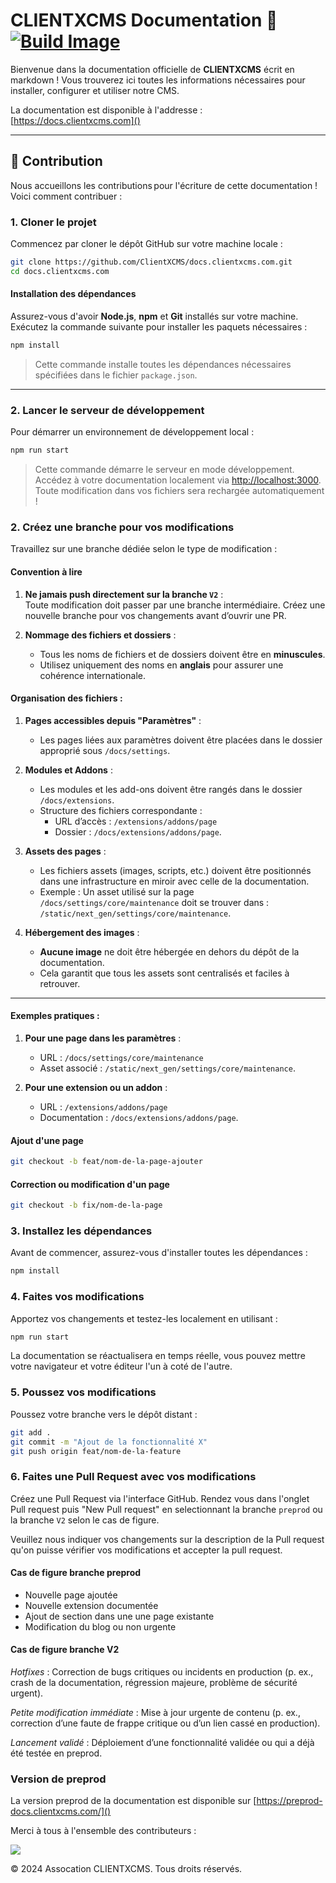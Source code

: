 # CLIENTXCMS Documentation 🚀 [![Build Image](https://github.com/ClientXCMS/docs.clientxcms.com/actions/workflows/docker-images.yml/badge.svg?branch=V2)](https://github.com/ClientXCMS/docs.clientxcms.com/actions/workflows/docker-images.yml)

Bienvenue dans la documentation officielle de **CLIENTXCMS** écrit en markdown ! Vous trouverez ici toutes les informations nécessaires pour installer, configurer et utiliser notre CMS.

La documentation est disponible à l'addresse : [https://docs.clientxcms.com]()

---

## 📝 Contribution
Nous accueillons les contributions pour l'écriture de cette documentation !
Voici comment contribuer :

### 1. Cloner le projet
Commencez par cloner le dépôt GitHub sur votre machine locale :

```bash
git clone https://github.com/ClientXCMS/docs.clientxcms.com.git
cd docs.clientxcms.com
```

#### Installation des dépendances
Assurez-vous d'avoir **Node.js**, **npm** et **Git** installés sur votre machine. Exécutez la commande suivante pour installer les paquets nécessaires :

```bash
npm install
```

> Cette commande installe toutes les dépendances nécessaires spécifiées dans le fichier `package.json`.

---

### 2. Lancer le serveur de développement
Pour démarrer un environnement de développement local :

```bash
npm run start
```

> Cette commande démarre le serveur en mode développement. Accédez à votre documentation localement via [http://localhost:3000](http://localhost:3000). Toute modification dans vos fichiers sera rechargée automatiquement !


### 2. Créez une branche pour vos modifications
Travaillez sur une branche dédiée selon le type de modification :
#### Convention à lire

1. **Ne jamais push directement sur la branche `V2`** :  
   Toute modification doit passer par une branche intermédiaire. Créez une nouvelle branche pour vos changements avant d’ouvrir une PR.

2. **Nommage des fichiers et dossiers** :  
   - Tous les noms de fichiers et de dossiers doivent être en **minuscules**.  
   - Utilisez uniquement des noms en **anglais** pour assurer une cohérence internationale.  

#### Organisation des fichiers :

1. **Pages accessibles depuis "Paramètres"** :  
   - Les pages liées aux paramètres doivent être placées dans le dossier approprié sous `/docs/settings`.

2. **Modules et Addons** :  
   - Les modules et les add-ons doivent être rangés dans le dossier `/docs/extensions`.  
   - Structure des fichiers correspondante :  
     - URL d’accès : `/extensions/addons/page`  
     - Dossier : `/docs/extensions/addons/page`.

3. **Assets des pages** :  
   - Les fichiers assets (images, scripts, etc.) doivent être positionnés dans une infrastructure en miroir avec celle de la documentation.  
   - Exemple : Un asset utilisé sur la page `/docs/settings/core/maintenance` doit se trouver dans :  
     `/static/next_gen/settings/core/maintenance`.  

4. **Hébergement des images** :  
   - **Aucune image** ne doit être hébergée en dehors du dépôt de la documentation.  
   - Cela garantit que tous les assets sont centralisés et faciles à retrouver.

---

#### **Exemples pratiques :**

1. **Pour une page dans les paramètres** :  
   - URL : `/docs/settings/core/maintenance`  
   - Asset associé : `/static/next_gen/settings/core/maintenance`.

2. **Pour une extension ou un addon** :  
   - URL : `/extensions/addons/page`  
   - Documentation : `/docs/extensions/addons/page`.


#### Ajout d'une page
```bash
git checkout -b feat/nom-de-la-page-ajouter
```
#### Correction ou modification d'un page

```bash
git checkout -b fix/nom-de-la-page
```


### 3. Installez les dépendances
Avant de commencer, assurez-vous d'installer toutes les dépendances :

```bash
npm install
```

### 4. Faites vos modifications
Apportez vos changements et testez-les localement en utilisant :

```bash
npm run start
```

La documentation se réactualisera en temps réelle, vous pouvez mettre votre navigateur et votre éditeur l'un à coté de l'autre.

### 5. Poussez vos modifications
Poussez votre branche vers le dépôt distant :

```bash
git add .
git commit -m "Ajout de la fonctionnalité X"
git push origin feat/nom-de-la-feature
```

### 6. Faites une Pull Request avec vos modifications
Créez une Pull Request via l'interface GitHub.
Rendez vous dans l'onglet Pull request puis "New Pull request" en selectionnant  la branche `preprod` ou la branche `V2` selon le cas de figure.

Veuillez nous indiquer vos changements sur la description de la Pull request qu'on puisse vérifier vos modifications et accepter la pull request.

#### Cas de figure branche preprod
- Nouvelle page ajoutée
- Nouvelle extension documentée
- Ajout de section dans une une page existante
- Modification du blog ou non urgente

#### Cas de figure branche V2

*Hotfixes* : Correction de bugs critiques ou incidents en production (p. ex., crash de la documentation, régression majeure, problème de sécurité urgent).

*Petite modification immédiate* : Mise à jour urgente de contenu (p. ex., correction d’une faute de frappe critique ou d’un lien cassé en production).

*Lancement validé* : Déploiement d’une fonctionnalité validée ou qui a déjà été testée en preprod.
### Version de preprod

La version preprod de la documentation est disponible sur [https://preprod-docs.clientxcms.com/]()

Merci à tous à l'ensemble des contributeurs : 

<a href="https://github.com/clientxcms/docs.clientxcms.com/graphs/contributors">
  <img src="https://contrib.rocks/image?repo=clientxcms/docs.clientxcms.com" />
</a>


© 2024 Assocation CLIENTXCMS. Tous droits réservés.
